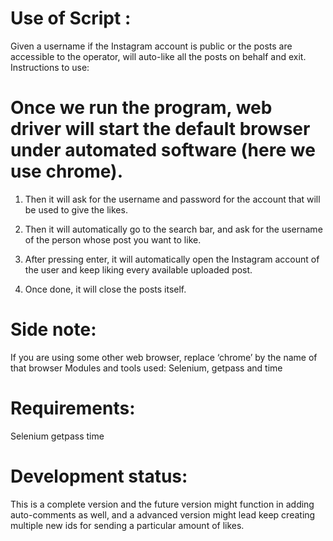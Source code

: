 # Use of Script :
Given a username if the Instagram account is public or the posts are accessible to the operator, will auto-like all the posts on behalf and exit. Instructions to use:

# Once we run the program, web driver will start the default browser under automated software (here we use chrome).

1. Then it will ask for the username and password for the account that will be used to give the likes.

2. Then it will automatically go to the search bar, and ask for the username of the person whose post you want to like.

3. After pressing enter, it will automatically open the Instagram account of the user and keep liking every available uploaded post.

4. Once done, it will close the posts itself.

# Side note: 
If you are using some other web browser, replace ‘chrome’ by the name of that browser Modules and tools used: Selenium, getpass and time

# Requirements:
Selenium
getpass
time

# Development status: 
This is a complete version and the future version might function in adding auto-comments as well, and a advanced version might lead keep creating multiple new ids for sending a particular amount of likes.

